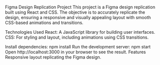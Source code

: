 Figma Design Replication Project
This project is a Figma design replication built using React and CSS. The objective is to accurately replicate the design, ensuring a responsive and visually appealing layout with smooth CSS-based animations and transitions.

Technologies Used
    React: A JavaScript library for building user interfaces.
    CSS: For styling and layout, including animations using CSS transitions.

Install dependencies:
   npm install
Run the development server:
    npm start
Open http://localhost:3000 in your browser to see the result.
Features
Responsive layout replicating the Figma design.

